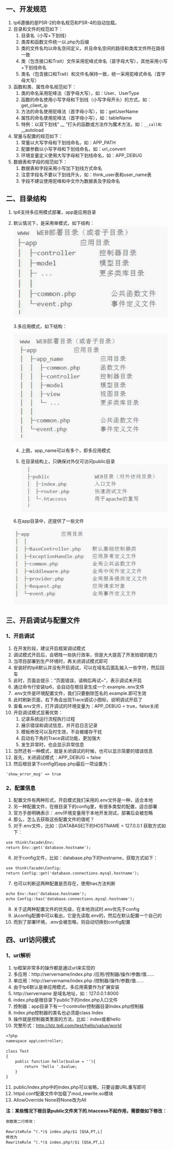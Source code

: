 ## 一、开发规范

1. tp6遵循的是PSR-2的命名规范和PSR-4的自动加载。
2. 目录和文件的规范如下：
   1. 目录名（小写+下划线）
   2. 类库和函数文件统一以.php为后缀
   3. 类的文件名均以命名空间定义，并且命名空间的路径和类库文件所在路径一致
   4. 类（包含接口和Trait）文件采用驼峰式命名（首字母大写），其他采用小写+下划线命名
   5. 类名（包含接口和Trait）和文件名保持一致，统一采用驼峰式命名（首字母大写）
3. 函数和类、属性命名规范如下：
   1. 类的命名采用驼峰法（首字母大写），如：User、UserType
   2. 函数的命名使用小写字母和下划线（小写字母开头）的方式，如：get_client_ip
   3. 方法的命名使用驼峰法（首字母小写），如：getUserName
   4. 属性的命名使用驼峰法（首字母小写），如：tableName
   5. 特例：以双下划线“ __ ”打头的函数或方法作为魔术方法，如：`__call和`__autoload
4. 常量与配置的规范如下：
   1. 常量以大写字母和下划线命名，如：APP_PATH
   2. 配置参数以小写字母和下划线命名，如：url_convert
   3. 环境变量定义使用大写字母和下划线命名，如：APP_DEBUG
5. 数据表和字段的规范如下：
   1. 数据表和字段采用小写加下划线方式命名
   2. 注意字段名不要以下划线开头，如：think_user表和user_name表
   3. 字段不建议使用驼峰和中文作为数据表及字段命名

## 二、目录结构

1. tp6支持多应用模式部署，app是应用目录

2. 默认情况下，是采用单模式，如下结构：![单应用](单应用.png)

   3.多应用模式，如下结构：

    ![多应用](多应用.png)

   4. 上图，app_name可以有多个，即多应用模式

   5. 在目录结构上，只确保对外仅可访问public目录![public目录](public目录.png)

   6.在app目录中，还提供了一些文件

   ![APP目录其他文件](APP目录其他文件.png)

## 三、开启调试与配置文件

### 1、开启调试

1. 在开发阶段，建议开启框架调试模式
2. 调试模式开启后，会牺牲一些执行效率，但是大大提高了开发拍错的能力
3. 当项目部署到生产环境时，再关闭调试模式即可
4. 安装好的tp6默认并没有开启调试，可以在域名后面乱输入一些字符，然后回车
5. 此时，页面会提示：“页面错误，请稍后再试~”，表示调试未开启
6. 通过命令行安装tp6，会自动在根目录生成一个.example..env文件
7. .env文件是环境配置文件，我们只要删除签名的.example.即可生效
8. 此时刷新页面，右下角会出现Trace调试小图标，说明调试开启了
9. 查看.env文件，打开调试的环境变量为：APP_DEBUG = true，false关闭
10. 开启调试模式显著优势：
    1. 记录系统运行流程执行过程
    2. 展示错误和调试信息，并开启日志记录
    3. 模板修改可以及时生效，不会被缓存干扰
    4. 启动右下角的Trace调试功能，更加强大
    5. 发生异常时，也会显示异常信息
11. 当然还有一种模式，就是关闭调试的时候，也可以显示简要的错误信息
12. 首先，关闭调试模式：APP_DEBUG = false
13. 然后根目录下config的app.php最后一项设置为：

```
'show_error_msg' => true
```

### 2、配置信息

1. 配置文件有两种形式，开启模式我们采用的.env文件是一种，适合本地
2. 另一种配置文件，在根目录下的config里，有很多类型的配置，适合部署
3. 官方手册明确表示：.env环境变量用于本地开发测试，部署后会被忽略
4. 那么，怎么去获取这些配置文件的值呢？
5. 对于.env文件，比如：[DATABASE]下的HOSTNAME = 127.0.0.1 获取方式如下：

```
use think\facade\Env;
return Env::get('database.hostname');
```

6. 对于config文件，比如：database.php下的hostname，获取方式如下：

```
use think\facade\Config;
return Config::get('database.connections.mysql.hostname');
```

7. 也可以判断这两种配置是否存在，使用has方法判断

```
echo Env::has('database.hostname');
echo Config::has('database.connections.mysql.hostname');
```

8. 关于这两种配置文件的优先级，在本地测试时.env优先于config
9. 从config配置中可以看出，它是先读取.env的，然后在默认配置一个自己的
10. 而到了部署环境，.env会被忽略，则自动切换到config配置

## 四、url访问模式

### 1、url解析

1. tp框架非常多的操作都是通过url来实现的
2. 多应用：http://servername/index.php /应用/控制器/操作/参数/值……
3. 单应用：http://servername/index.php /控制器/操作/参数/值……
4. 由于tp6默认是单应用模式，多应用需要作为扩展安装
5. http://servername 是域名地址，如：127.0.0.1:8000
6. index.php是根目录下public下的index.php入口文件
7. 控制器：app目录下有一个controller控制器目录Index.php控制器
8. Index.php控制器的类名也必须是class Index
9. 操作就是控制器类里面的方法，比如：index或者hello
10. 完整形式：http://ldz.tp6.com/test/hello/value/world

```
<?php
namespace app\controller;

class Test
{
    public function hello($value = ''){
        return 'hello '.$value;
    }
}
```

11. public/index.php中的index.php可以省略，只要设置URL重写即可
12. httpd.conf配置文件中加载了mod_rewrite.so模块
13. AllowOverride None将None改为All

**注：某些情况下根目录public文件夹下的.htaccess不起作用，需要做如下修改：**

```
倒数第二行修改：

RewriteRule ^(.*)$ index.php/$1 [QSA,PT,L]
修改为
RewriteRule ^(.*)$ index.php?/$1 [QSA,PT,L]
```

